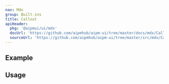 ```yaml
---
nav: Mdx
group: Built-ins
title: Callout
apiHeader:
  pkg: '@aipmui/ui/mdx'
  docUrl: 'https://github.com/aipmhub/aipm-ui/tree/master/docs/mdx/Callout/index.md'
  sourceUrl: 'https://github.com/aipmhub/aipm-ui/tree/master/src/mdx/Callout/index.tsx'
---
```


## Example

<code src="./demos/index.tsx" ></code>

## Usage

<code src="./demos/story.tsx" nopadding></code>

